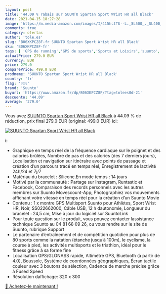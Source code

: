 ```yaml
---
layout: post
title: '44.09 % rabais sur SUUNTO Spartan Sport Wrist HR all Black'
date: 2021-04-15 18:27:28
image: 'https://m.media-amazon.com/images/I/415hctTU--L._SL500_._SL400_.jpg'
comments: true
category: ofertas
author: 'tole.es'
slug: 'B06XKPCZ8F-fr SUUNTO Spartan Sport Wrist HR all Black'
sku: 'B06XKPCZ8F-fr'
tags: [ 'GPS de running','GPS de sports','Sports et Loisirs','suunto','Électronique sportive', ]
actualPrice: 279.0 EUR
currency: EUR
price: 279.0
comparePrice: 499.0 EUR
prodname: 'SUUNTO Spartan Sport Wrist HR all Black'
country: 'fr'
flag: '🇫🇷'
brand: 'Suunto'
buyurl: 'https://www.amazon.fr/dp/B06XKPCZ8F/?tag=tolees0d-21'
descuento: '44.09'
average: '279.0'
---
```


Vous avez [SUUNTO Spartan Sport Wrist HR all Black](https://www.amazon.fr/dp/B06XKPCZ8F/?tag=tolees0d-21)  à  44.09 % de réduction, prix final  279.0 EUR (original: 499.0 EUR) ici:

[![SUUNTO Spartan Sport Wrist HR all Black](https://m.media-amazon.com/images/I/415hctTU--L._SL500_._SL400_.jpg)](https://www.amazon.fr/dp/B06XKPCZ8F/?tag=tolees0d-21)

ℹ️:

- Graphique en temps réel de la fréquence cardiaque sur le poignet et des calories brûlées, Nombre de pas et des calories (des 7 derniers jours), Localisation et navigation sur itinéraire avec points de passage et création d’un parcours tracé en temps réel, Enregistrement de lactivité 24h/24 et 7j/7
- Matériau du bracelet : Silicone.En mode temps : 14 jours
- Motivé par la communauté : Partage sur Instagram, Runtastic et Facebook, Comparaison des records personnels avec les autres membres sur Suunto Movescount-App, Photographiez vos mouvements affichant votre vitesse en temps réel pour la création d’un Suunto Movie
- Contenu : 1 x montre GPS Multisport Suunto pour Athlètes, Sport Wrist HR, Noir, SS022662000, Câble USB, 12 h dautonomie, Longueur du bracelet : 24,5 cm, Mise à jour du logiciel sur SuuntoLink
- Pour toute question sur le produit, vous pouvez contacter lassistance technique Suunto au 04 81 68 09 26, ou vous rendre sur le site de Suunto, rubrique Support
- Le partenaire d’entraînement et de compétition quotidien pour plus de 80 sports comme la natation (étanche jusqu’à 100m), le cyclisme, la course à pied, les activités multisports et le triathlon, idéal pour le fitness grâce à sa forme fine
- Localisation GPS/GLONASS rapide, Altimètre GPS, Bluetooth (à partir de 4.0), Boussole, Système de coordonnées géographiques, Écran tactile couleur avec 3 boutons de sélection, Cadence de marche précise grâce à Fused Speed
- Résolution daffichage: 320 x 300

[🛒 Achetez-le maintenant!!](https://www.amazon.fr/dp/B06XKPCZ8F/?tag=tolees0d-21)
